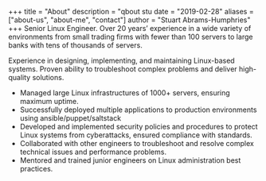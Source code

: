 +++
title = "About"
description = "qbout stu
date = "2019-02-28"
aliases = ["about-us", "about-me", "contact"]
author = "Stuart Abrams-Humphries"
+++
Senior Linux Engineer. Over 20 years’ experience in a wide variety of environments from small trading firms with fewer than 100 servers to large banks with tens of thousands of servers.

Experience in designing, implementing, and maintaining Linux-based systems. Proven ability to troubleshoot complex problems and deliver high-quality solutions.

 - Managed large Linux infrastructures of 1000+ servers, ensuring maximum uptime.
 - Successfully deployed multiple applications to production environments using ansible/puppet/saltstack
 - Developed and implemented security policies and procedures to protect Linux systems from cyberattacks, ensured compliance with standards.
 - Collaborated with other engineers to troubleshoot and resolve complex technical issues and performance problems.
 - Mentored and trained junior engineers on Linux administration best practices.
